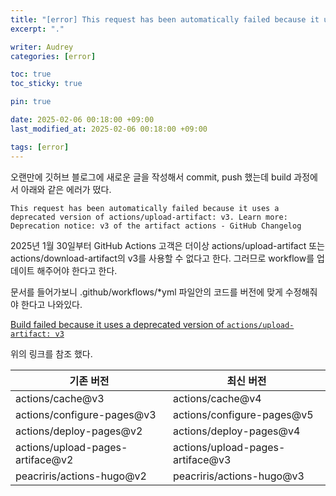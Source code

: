 ```yaml
---
title: "[error] This request has been automatically failed because it uses a deprecated version of actions/upload-artifact: v3. Learn more: Deprecation notice: v3 of the artifact actions - GitHub Changelog"
excerpt: "."

writer: Audrey
categories: [error]

toc: true
toc_sticky: true

pin: true

date: 2025-02-06 00:18:00 +09:00
last_modified_at: 2025-02-06 00:18:00 +09:00

tags: [error]
---
```



오랜만에 깃허브 블로그에 새로운 글을 작성해서 commit, push 했는데 build 과정에서 아래와 같은 에러가 떴다.

```
This request has been automatically failed because it uses a deprecated version of actions/upload-artifact: v3. Learn more: Deprecation notice: v3 of the artifact actions - GitHub Changelog
```

2025년 1월 30일부터 GitHub Actions 고객은 더이상 actions/upload-artifact 또는 actions/download-artifact의 v3를 사용할 수 없다고 한다. 그러므로 workflow를 업데이트 해주어야 한다고 한다.

문서를 들어가보니 .github/workflows/*yml 파일안의 코드를 버전에 맞게 수정해줘야 한다고 나와있다.

[Build failed because it uses a deprecated version of `actions/upload-artifact: v3`](https://discourse.gohugo.io/t/build-failed-because-it-uses-a-deprecated-version-of-actions-upload-artifact-v3/53335)

위의 링크를 참조 했다.

| 기존 버전 | 최신 버전 |
| --- | --- |
| actions/cache@v3 | actions/cache@v4 |
| actions/configure-pages@v3 | actions/configure-pages@v5 |
| actions/deploy-pages@v2 | actions/deploy-pages@v4 |
| actions/upload-pages-artiface@v2 | actions/upload-pages-artiface@v3 |
| peacriris/actions-hugo@v2 | peacriris/actions-hugo@v3 |